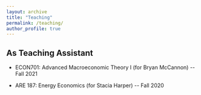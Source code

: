 ```yaml
---
layout: archive
title: "Teaching"
permalink: /teaching/
author_profile: true
---
```



## As Teaching Assistant

- ECON701: Advanced Macroeconomic Theory I (for Bryan McCannon) -- Fall 2021

- ARE 187: Energy Economics (for Stacia Harper) -- Fall 2020


